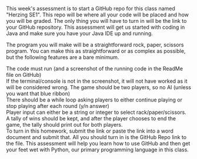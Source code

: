This week's assessment is to start a GitHub repo for this class named "Herzing SE1". This repo will be where all your code will be placed and how you will be graded. The only thing you will have to turn in will be the link to your GitHub repository. This assessment will get us started with coding in Java and make sure you have your Java IDE up and running.   

The program you will make will be a straightforward rock, paper, scissors program. You can make this as straightforward or as complex as possible, but the following features are a bare minimum.  

The code must run (and a screenshot of the running code in the ReadMe file on GitHub)  
If the terminal/console is not in the screenshot, it will not have worked as it will be considered wrong. 
The game should be two players, so no AI (unless you want that blue ribbon)  
There should be a while loop asking players to either continue playing or stop playing after each round (y/n answer)  
Player input can either be a string or integer to select rack/paper/scissors.  
A tally of wins should be kept, and after the player chooses to end the game, the tally should print out for both players.  
To turn in this homework, submit the link or paste the link into a word document and submit that. All you should turn in is the GitHub Repo link to the file. This assessment will help you learn how to use GitHub and then get your feet wet with Python, our primary programming language in this class.
